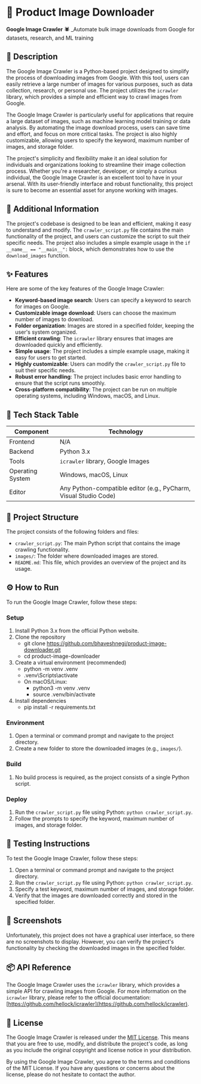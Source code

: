 🚀 Product Image Downloader
============================
**Google Image Crawler** 🕷️
_Automate bulk image downloads from Google for datasets, research, and ML training

📖 Description
-------------
The Google Image Crawler is a Python-based project designed to simplify the process of downloading images from Google. With this tool, users can easily retrieve a large number of images for various purposes, such as data collection, research, or personal use. The project utilizes the `icrawler` library, which provides a simple and efficient way to crawl images from Google.

The Google Image Crawler is particularly useful for applications that require a large dataset of images, such as machine learning model training or data analysis. By automating the image download process, users can save time and effort, and focus on more critical tasks. The project is also highly customizable, allowing users to specify the keyword, maximum number of images, and storage folder.

The project's simplicity and flexibility make it an ideal solution for individuals and organizations looking to streamline their image collection process. Whether you're a researcher, developer, or simply a curious individual, the Google Image Crawler is an excellent tool to have in your arsenal. With its user-friendly interface and robust functionality, this project is sure to become an essential asset for anyone working with images.

📖 Additional Information
------------------------
The project's codebase is designed to be lean and efficient, making it easy to understand and modify. The `crawler_script.py` file contains the main functionality of the project, and users can customize the script to suit their specific needs. The project also includes a simple example usage in the `if __name__ == "__main__":` block, which demonstrates how to use the `download_images` function.

✨ Features
---------
Here are some of the key features of the Google Image Crawler:
* **Keyword-based image search**: Users can specify a keyword to search for images on Google.
* **Customizable image download**: Users can choose the maximum number of images to download.
* **Folder organization**: Images are stored in a specified folder, keeping the user's system organized.
* **Efficient crawling**: The `icrawler` library ensures that images are downloaded quickly and efficiently.
* **Simple usage**: The project includes a simple example usage, making it easy for users to get started.
* **Highly customizable**: Users can modify the `crawler_script.py` file to suit their specific needs.
* **Robust error handling**: The project includes basic error handling to ensure that the script runs smoothly.
* **Cross-platform compatibility**: The project can be run on multiple operating systems, including Windows, macOS, and Linux.

🧰 Tech Stack Table
-------------------
| Component | Technology |
| --- | --- |
| Frontend | N/A |
| Backend | Python 3.x |
| Tools | `icrawler` library, Google Images |
| Operating System | Windows, macOS, Linux |
| Editor | Any Python-compatible editor (e.g., PyCharm, Visual Studio Code) |

📁 Project Structure
-------------------
The project consists of the following folders and files:
* `crawler_script.py`: The main Python script that contains the image crawling functionality.
* `images/`: The folder where downloaded images are stored.
* `README.md`: This file, which provides an overview of the project and its usage.

⚙️ How to Run
-------------
To run the Google Image Crawler, follow these steps:
### Setup
1. Install Python 3.x from the official Python website.
2. Clone the repository
    * git clone https://github.com/bhaveshnegi/product-image-downloader.git
    * cd product-image-downloader
3. Create a virtual environment (recommended)
    * python -m venv .venv
    * .venv\Scripts\activate
    * On macOS/Linux:
        * python3 -m venv .venv
        * source .venv/bin/activate
4. Install dependencies
    * pip install -r requirements.txt

### Environment
1. Open a terminal or command prompt and navigate to the project directory.
2. Create a new folder to store the downloaded images (e.g., `images/`).

### Build
1. No build process is required, as the project consists of a single Python script.

### Deploy
1. Run the `crawler_script.py` file using Python: `python crawler_script.py`.
2. Follow the prompts to specify the keyword, maximum number of images, and storage folder.

🧪 Testing Instructions
----------------------
To test the Google Image Crawler, follow these steps:
1. Open a terminal or command prompt and navigate to the project directory.
2. Run the `crawler_script.py` file using Python: `python crawler_script.py`.
3. Specify a test keyword, maximum number of images, and storage folder.
4. Verify that the images are downloaded correctly and stored in the specified folder.

📸 Screenshots
-------------
Unfortunately, this project does not have a graphical user interface, so there are no screenshots to display. However, you can verify the project's functionality by checking the downloaded images in the specified folder.

📦 API Reference
-------------
The Google Image Crawler uses the `icrawler` library, which provides a simple API for crawling images from Google. For more information on the `icrawler` library, please refer to the official documentation: [https://github.com/hellock/icrawler](https://github.com/hellock/icrawler).


📝 License
--------
The Google Image Crawler is released under the [MIT License](https://opensource.org/licenses/MIT). This means that you are free to use, modify, and distribute the project's code, as long as you include the original copyright and license notice in your distribution.

By using the Google Image Crawler, you agree to the terms and conditions of the MIT License. If you have any questions or concerns about the license, please do not hesitate to contact the author.